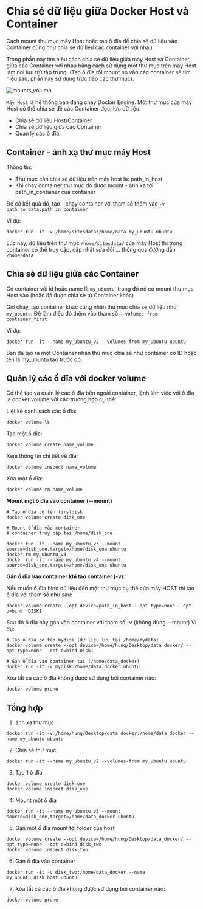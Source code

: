 # Chia sẻ dữ liệu giữa Docker Host và Container

Cách mount thư mục máy Host hoặc tạo ổ đĩa để chia sẻ dữ liệu vào Container cũng như chia sẻ dữ liệu các container với nhau

Trong phần này tìm hiểu cách chia sẻ dữ liệu giữa máy Host và Container, giữa các Container với nhau bằng cách sử dụng một thư mục trên máy Host làm nơi lưu trữ tập trung. (Tạo ổ đĩa rồi mount nó vào các container sẽ tìm hiểu sau, phần này sử dụng trực tiếp các thư mục).


![mounts_volumn](https://docs.docker.com/storage/images/types-of-mounts-volume.png)

`Máy Host` là hệ thống bạn đang chạy Docker Engine. Một thư mục của máy Host có thể chia sẻ để các Container đọc, lưu dữ liệu.

- Chia sẻ dữ liệu Host/Container
- Chia sẻ dữ liệu giữa các Container
- Quản lý các ổ đĩa

## Container - ánh xạ thư mục máy Host
Thông tin:
- Thư mục cần chia sẻ dữ liệu trên máy host là: path_in_host
- Khi chạy container thư mục đó được mount - ánh xạ tới path_in_container của container

Để có kết quả đó, tạo - chạy container với tham số thêm vào `-v path_to_data:path_in_container`

Ví dụ:
```
docker run -it -v /home/sitesdata:/home/data my_ubuntu ubuntu
```

Lúc này, dữ liệu trên thư mục `/home/sitesdata/` của máy Host thì trong container có thể truy cập, cập nhật sửa đổi ... thông qua đường dẫn `/home/data`

## Chia sẻ dữ liệu giữa các Container
Có container với id hoặc name là `my_ubuntu`, trong đó nó có mount thư mục Host vào (hoặc đã được chia sẻ tử Container khác)

Giờ chạy, tạo container khác cũng nhận thư mục chia sẻ dữ liệu như `my_ubuntu`. Để làm điều đó thêm vào tham số `--volumes-from container_first`

Ví dụ:
```
docker run -it --name my_ubuntu_v2 --volumes-from my_ubuntu ubuntu
```

Bạn đã tạo ra một Container nhận thư mục chia sẻ như container có ID hoặc tên là my_ubuntu tạo trước đó.

## Quản lý các ổ đĩa với docker volume 
Có thể tạo và quản lý các ổ đĩa bên ngoài container, lệnh làm việc với ổ đĩa là docker volume với các trường hợp cụ thể:

Liệt kê danh sách các ổ đĩa:
```
docker volume ls
```

Tạo một ổ đĩa:
```
docker volume create name_volume
```

Xem thông tin chi tiết về đĩa:
```
docker volume inspect name_volume
```

Xóa một ổ đĩa:
```
docker volume rm name_volume
```

**Mount một ổ đĩa vào container (--mount)**
```
# Tạo ổ đĩa có tên firstdisk
docker volume create disk_one

# Mount ổ đĩa vào container
# container truy cập tại /home/disk_one

docker run -it --name my_ubuntu_v3 --mount source=disk_one,target=/home/disk_one ubuntu
docker rm my_ubuntu_v3
docker run -it --name my_ubuntu_v4 --mount source=disk_one,target=/home/disk_one ubuntu
```

**Gán ổ đĩa vào container khi tạo container (-v)**:

Nếu muốn ổ đĩa bind dữ liệu đến một thư mục cụ thể của máy HOST thì tạo ổ đĩa với tham số như sau:
```
docker volume create --opt device=path_in_host --opt type=none --opt o=bind  DISK1
```

Sau đó ổ đĩa này gán vào container với tham số -v (không dùng --mount)
Ví dụ:

```
# Tạo ổ đĩa có tên mydisk (dữ liệu lưu tại /home/mydata)
docker volume create --opt device=/home/hung/Desktop/data_docker/ --opt type=none --opt o=bind Disk1
 
# Gán ổ đĩa vào container tại (/home/data_docker)
docker run -it -v mydisk:/home/data_docker ubuntu
```

Xóa tất cả các ổ đĩa không được sử dụng bởi container nào:
```
docker volume prune
```

## Tổng hợp
1. ánh xạ thư mục:
```
docker run -it -v /home/hung/Desktop/data_docker:/home/data_docker --name my_ubuntu ubuntu
```
2. Chia sẻ thư mục
```
docker run -it --name my_ubuntu_v2 --volumes-from my_ubuntu ubuntu
```

3. Tạo 1 ổ đĩa
```
docker volume create disk_one
docker volume inspect disk_one
```

4. Mount môt ổ đĩa 
```
docker run -it --name my_ubuntu_v3 --mount source=disk_one,target=/home/data_docker ubuntu
```

5. Gán một ổ đĩa mount tới folder của host
```
docker volume create --opt device=/home/hung/Desktop/data_docker/ --opt type=none --opt o=bind disk_two
docker volume inspect disk_two
```

6. Gán ổ đĩa vào container
```
docker run -it -v disk_two:/home/data_docker --name my_ubuntu_disk_host ubuntu
```

7. Xóa tất cả các ổ đĩa không được sử dụng bởi container nào:
```
docker volume prune
```
